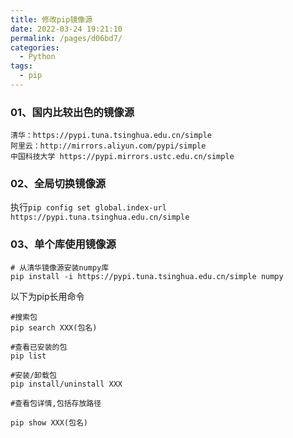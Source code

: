 ```yaml
---
title: 修改pip镜像源
date: 2022-03-24 19:21:10
permalink: /pages/d06bd7/
categories:
  - Python
tags:
  - pip
---
```


### 01、国内比较出色的镜像源
```
清华：https://pypi.tuna.tsinghua.edu.cn/simple
阿里云：http://mirrors.aliyun.com/pypi/simple
中国科技大学 https://pypi.mirrors.ustc.edu.cn/simple
```

### 02、全局切换镜像源
执行`pip config set global.index-url https://pypi.tuna.tsinghua.edu.cn/simple`


### 03、单个库使用镜像源
```
# 从清华镜像源安装numpy库
pip install -i https://pypi.tuna.tsinghua.edu.cn/simple numpy

```

以下为pip长用命令
```
#搜索包
pip search XXX(包名)

#查看已安装的包
pip list

#安装/卸载包
pip install/uninstall XXX

#查看包详情,包括存放路径

pip show XXX(包名)

```

